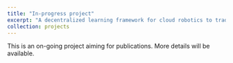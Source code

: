 ```yaml
---
title: "In-progress project"
excerpt: "A decentralized learning framework for cloud robotics to trade ML training data. <br/><img src='/images/p2p_project_img.png'>"
collection: projects
---
```


This is an on-going project aiming for publications. More details will be available. 
